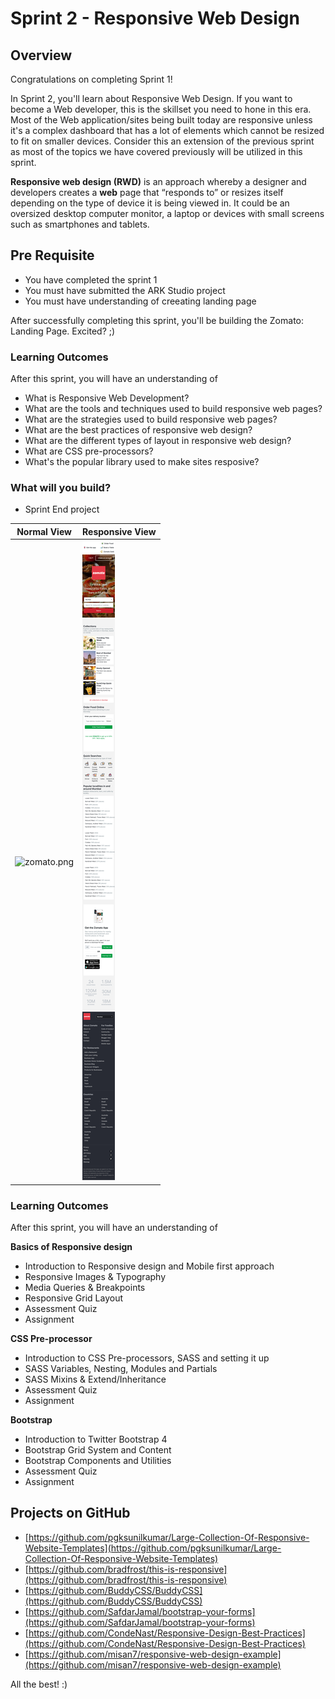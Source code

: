 # Sprint 2 - Responsive Web Design

## Overview

Congratulations on completing Sprint 1!

In Sprint 2, you'll learn about Responsive Web Design. If you want to become a Web developer, this is the skillset you need to hone in this era. Most of the Web application/sites being built today are responsive unless it's a complex dashboard that has a lot of elements which cannot be resized to fit on smaller devices. Consider this an extension of the previous sprint as most of the topics we have covered previously will be utilized in this sprint.

**Responsive web design (RWD)** is an approach whereby a designer and developers creates a **web** page that “responds to” or resizes itself depending on the type of device it is being viewed in. It could be an oversized desktop computer monitor, a laptop or devices with small screens such as smartphones and tablets.

## Pre Requisite

- You have completed the sprint 1
- You must have submitted the ARK Studio project
- You must have understanding of creeating landing page

After successfully completing this sprint, you'll be building the Zomato: Landing Page. Excited? ;)

### Learning Outcomes

After this sprint, you will have an understanding of

- What is Responsive Web Development?
- What are the tools and techniques used to build responsive web pages?
- What are the strategies used to build responsive web pages?
- What are the best practices of responsive web design?
- What are the different types of layout in responsive web design?
- What are CSS pre-processors?
- What's the popular library used to make sites resposive?

### What will you build?

- Sprint End project

|Normal View| Responsive View|
|--|--|
|![zomato.png](./zomato/zomato.png)|![zomato.png](./zomato/zomato-mob.png)|


### Learning Outcomes

After this sprint, you will have an understanding of

**Basics of Responsive design**

- Introduction to Responsive design and Mobile first approach
- Responsive Images & Typography
- Media Queries & Breakpoints
- Responsive Grid Layout
- Assessment Quiz
- Assignment

**CSS Pre-processor**

- Introduction to CSS Pre-processors, SASS and setting it up
- SASS Variables, Nesting, Modules and Partials
- SASS Mixins & Extend/Inheritance
- Assessment Quiz
- Assignment

**Bootstrap**

- Introduction to Twitter Bootstrap 4
- Bootstrap Grid System and Content
- Bootstrap Components and Utilities
- Assessment Quiz
- Assignment


## Projects on GitHub

- [https://github.com/pgksunilkumar/Large-Collection-Of-Responsive-Website-Templates](https://github.com/pgksunilkumar/Large-Collection-Of-Responsive-Website-Templates)
- [https://github.com/bradfrost/this-is-responsive](https://github.com/bradfrost/this-is-responsive)
- [https://github.com/BuddyCSS/BuddyCSS](https://github.com/BuddyCSS/BuddyCSS)
- [https://github.com/SafdarJamal/bootstrap-your-forms](https://github.com/SafdarJamal/bootstrap-your-forms)
- [https://github.com/CondeNast/Responsive-Design-Best-Practices](https://github.com/CondeNast/Responsive-Design-Best-Practices)
- [https://github.com/misan7/responsive-web-design-example](https://github.com/misan7/responsive-web-design-example)

All the best! :)
